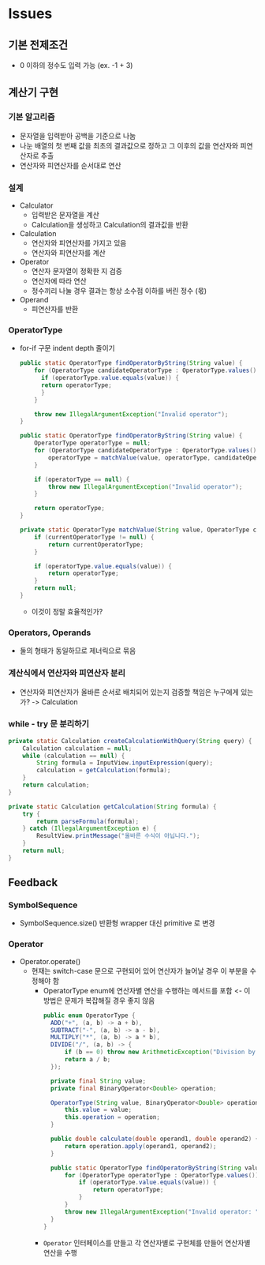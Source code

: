 # Issues
## 기본 전제조건
- 0 이하의 정수도 입력 가능 (ex. -1 + 3)
## 계산기 구현
### 기본 알고리즘
- 문자열을 입력받아 공백을 기준으로 나눔
- 나눈 배열의 첫 번째 값을 최초의 결과값으로 정하고 그 이후의 값을 연산자와 피연산자로 추출
- 연산자와 피연산자를 순서대로 연산
### 설계
- Calculator
  - 입력받은 문자열을 계산
  - Calculation을 생성하고 Calculation의 결과값을 반환
- Calculation
  - 연산자와 피연산자를 가지고 있음
  - 연산자와 피연산자를 계산
- Operator
  - 연산자 문자열이 정확한 지 검증
  - 연산자에 따라 연산
  - 정수끼리 나눌 경우 결과는 항상 소수점 이하를 버린 정수 (몫) 
- Operand
  - 피연산자를 반환
### OperatorType
- for-if 구문 indent depth 줄이기
  ```java
  public static OperatorType findOperatorByString(String value) {
      for (OperatorType candidateOperatorType : OperatorType.values()) {
        if (operatorType.value.equals(value)) {
        return operatorType;
        }
      }

      throw new IllegalArgumentException("Invalid operator");
  }
  ```

  ```java
  public static OperatorType findOperatorByString(String value) {
      OperatorType operatorType = null;
      for (OperatorType candidateOperatorType : OperatorType.values()) {
          operatorType = matchValue(value, operatorType, candidateOperatorType);
      }

      if (operatorType == null) {
          throw new IllegalArgumentException("Invalid operator");
      }

      return operatorType;
  }

  private static OperatorType matchValue(String value, OperatorType currentOperatorType, OperatorType operatorType) {
      if (currentOperatorType != null) {
          return currentOperatorType;
      }

      if (operatorType.value.equals(value)) {
          return operatorType;
      }
      return null;
  }
  ```
  - 이것이 정말 효율적인가?
### Operators, Operands
- 둘의 형태가 동일하므로 제너릭으로 묶음
### 계산식에서 연산자와 피연산자 분리
- 연산자와 피연산자가 올바른 순서로 배치되어 있는지 검증할 책임은 누구에게 있는가? -> Calculation
### while - try 문 분리하기
```java
private static Calculation createCalculationWithQuery(String query) {
    Calculation calculation = null;
    while (calculation == null) {
        String formula = InputView.inputExpression(query);
        calculation = getCalculation(formula);
    }
    return calculation;
}

private static Calculation getCalculation(String formula) {
    try {
        return parseFormula(formula);
    } catch (IllegalArgumentException e) {
        ResultView.printMessage("올바른 수식이 아닙니다.");
    }
    return null;
}
```
## Feedback
### SymbolSequence
- SymbolSequence.size() 반환형 wrapper 대신 primitive 로 변경
### Operator
  - Operator.operate()
    - 현재는 switch-case 문으로 구현되어 있어 연산자가 늘어날 경우 이 부분을 수정해야 함
      - OperatorType enum에 연산자별 연산을 수행하는 메서드를 포함 <- 이 방법은 문제가 복잡해질 경우 좋지 않음
        ```java
        public enum OperatorType {
          ADD("+", (a, b) -> a + b),
          SUBTRACT("-", (a, b) -> a - b),
          MULTIPLY("*", (a, b) -> a * b),
          DIVIDE("/", (a, b) -> {
              if (b == 0) throw new ArithmeticException("Division by zero");
              return a / b;
          });
  
          private final String value;
          private final BinaryOperator<Double> operation;
  
          OperatorType(String value, BinaryOperator<Double> operation) {
              this.value = value;
              this.operation = operation;
          }
  
          public double calculate(double operand1, double operand2) {
              return operation.apply(operand1, operand2);
          }
  
          public static OperatorType findOperatorByString(String value) {
              for (OperatorType operatorType : OperatorType.values()) {
                  if (operatorType.value.equals(value)) {
                      return operatorType;
                  }
              }
              throw new IllegalArgumentException("Invalid operator: " + value);
          }
        }
        ```
      - `Operator` 인터페이스를 만들고 각 연산자별로 구현체를 만들어 연산자별 연산을 수행